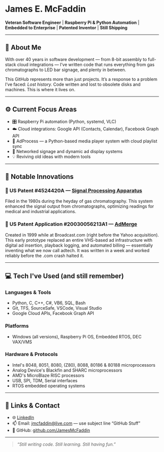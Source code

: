 # James E. McFaddin

**Veteran Software Engineer** | **Raspberry Pi & Python Automation** | **Embedded to Enterprise** | **Patented Inventor** | **Still Shipping**

---

## 👋 About Me

With over 40 years in software development — from 8-bit assembly to full-stack cloud integrations — I’ve written code that runs everything from gas chromatographs to LED bar signage, and plenty in between.

This GitHub represents more than just projects. It’s a response to a problem I’ve faced: *Lost history.* Code written and lost to obsolete disks and machines. This is where it lives on.

---

## ⚙️ Current Focus Areas

- 🎛 Raspberry Pi automation (Python, systemd, VLC)
- ☁️ Cloud integrations: Google API (Contacts, Calendar), Facebook Graph API
- 🧠 AdProcess — a Python-based media player system with cloud playlist sync
- 🔌 Networked signage and dynamic ad display systems
- 💡 Reviving old ideas with modern tools

---

## 🧠 Notable Innovations

### 🧪 US Patent #4524420A — [Signal Processing Apparatus](https://patents.google.com/patent/US4524420A/en)
Filed in the 1980s during the heyday of gas chromatography. This system enhanced the signal output from chromatographs, optimizing readings for medical and industrial applications.

### 📝 US Patent Application #20030056213A1 — [AdMerge](https://patents.google.com/patent/US20030056213A1/en)
Created in 1999 while at Broadcast.com (right before the Yahoo acquisition). This early prototype replaced an entire VHS-based ad infrastructure with digital ad insertion, playback logging, and automated billing — essentially inventing what we now call adtech. It was written in a week and worked reliably before the .com crash halted it.

---

## 💻 Tech I've Used (and still remember)

### Languages & Tools
- Python, C, C++, C#, VB6, SQL, Bash
- Git, TFS, SourceSafe, VSCode, Visual Studio
- Google Cloud APIs, Facebook Graph API

### Platforms
- Windows (all versions), Raspberry Pi OS, Embedded RTOS, DEC VAX/VMS

### Hardware & Protocols
- Intel's 8048, 8051, 8080, (Z80), 8088, 80186 & 80188 microprocessors  
- Analog Device's Blackfin and SHARC microprocessors  
- AMD's MicroBlaze RISC processors  
- USB, SPI, TDM, Serial interfaces  
- RTOS embedded operating systems

---

## 🔗 Links & Contact

- 🌐 [LinkedIn](https://www.linkedin.com/in/jamesmcfaddin)
- 📫 Email: [jmcfaddin@live.com](mailto:jmcfaddin@live.com) — use subject line “GitHub Stuff”
- 📂 GitHub: [github.com/JamesMcFaddin](https://github.com/JamesMcFaddin)

---

> *“Still writing code. Still learning. Still having fun.”*
